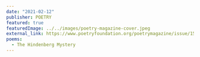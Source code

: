 ```yaml
---
date: "2021-02-12"
publisher: POETRY
featured: true
featuredImage: ../../images/poetry-magazine-cover.jpeg
external_link: https://www.poetryfoundation.org/poetrymagazine/issue/155204/february-2021
poems: 
  - The Hindenberg Mystery
---
```

